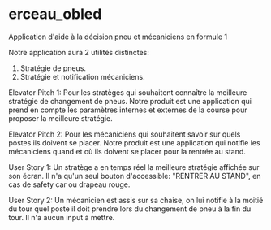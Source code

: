 # erceau_obled
Application d'aide à la décision pneu et mécaniciens en formule 1

Notre application aura 2 utilités distinctes: 

1) Stratégie de pneus.
2) Stratégie et notification mécaniciens.

Elevator Pitch 1:
Pour les stratèges qui souhaitent connaître la meilleure stratégie de changement de pneus.
Notre produit est une application qui prend en compte les paramètres internes et externes de la course pour proposer la meilleure stratégie.

Elevator Pitch 2:
Pour les mécaniciens qui souhaitent savoir sur quels postes ils doivent se placer.
Notre produit est une application qui notifie les mécaniciens quand et où ils doivent se placer pour la rentrée au stand.

User Story 1:
Un stratège a en temps réel la meilleure stratégie affichée sur son écran. Il n'a qu'un seul bouton d'accessible: "RENTRER AU STAND", en cas de safety car ou drapeau rouge.

User Story 2:
Un mécanicien est assis sur sa chaise, on lui notifie à la moitié du tour quel poste il doit prendre lors du changement de pneu à la fin du tour. Il n'a aucun input à mettre.
